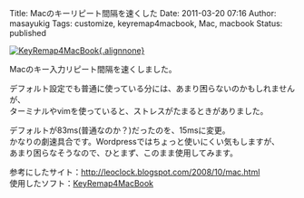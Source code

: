 Title: Macのキーリピート間隔を速くした
Date: 2011-03-20 07:16
Author: masayukig
Tags: customize, keyremap4macbook, Mac, macbook
Status: published

[![KeyRemap4MacBook](http://farm6.static.flickr.com/5096/5540630469_6c7b1352bb.jpg){.alignnone}](http://www.flickr.com/photos/31362181@N08/5540630469/ "KeyRemap4MacBook")

Macのキー入力リピート間隔を速くしました。

デフォルト設定でも普通に使っている分には、あまり困らないのかもしれませんが、  
ターミナルやvimを使っていると、ストレスがたまるときがありました。

デフォルトが83ms(普通なのか？)だったのを、15msに変更。  
かなりの劇速具合です。Wordpressではちょっと使いにくい気もしますが、  
あまり困らなそうなので、ひとまず、このまま使用してみます。

参考にしたサイト：<http://leoclock.blogspot.com/2008/10/mac.html>  
使用したソフト：[KeyRemap4MacBook](http://pqrs.org/macosx/keyremap4macbook/document.html.ja)
